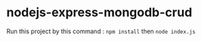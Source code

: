 # nodejs-express-mongodb-crud

Run this project by this command : `npm install` then `node index.js`


